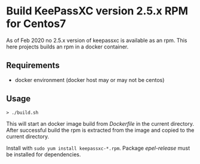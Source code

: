 # Build KeePassXC version 2.5.x RPM for Centos7

As of Feb 2020 no 2.5.x version of keepassxc is available as an rpm.
This here projects builds an rpm in a docker container.

## Requirements

* docker environment (docker host may or may not be centos)

## Usage
```
> ./build.sh
```

This will start an docker image build from *Dockerfile* in the current directory.
After successful build the rpm is extracted from the image and copied to the current directory.

Install with ```sudo yum install keepassxc-*.rpm```. Package *epel-release* must be installed for dependencies.

